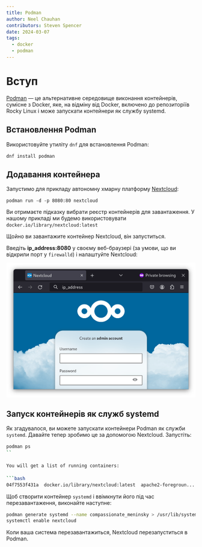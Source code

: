 ```yaml
---
title: Podman
author: Neel Chauhan
contributors: Steven Spencer
date: 2024-03-07
tags:
  - docker
  - podman
---
```


# Вступ

[Podman](https://podman.io/) — це альтернативне середовище виконання контейнерів, сумісне з Docker, яке, на відміну від Docker, включено до репозиторіїв Rocky Linux і може запускати контейнери як службу systemd.

## Встановлення Podman

Використовуйте утиліту `dnf` для встановлення Podman:

```
dnf install podman
```

## Додавання контейнера

Запустимо для прикладу автономну хмарну платформу [Nextcloud](https://nextcloud.com/):

```
podman run -d -p 8080:80 nextcloud
```

Ви отримаєте підказку вибрати реєстр контейнерів для завантаження. У нашому прикладі ми будемо використовувати `docker.io/library/nextcloud:latest`

Щойно ви завантажите контейнер Nextcloud, він запуститься.

Введіть **ip_address:8080** у своєму веб-браузері (за умови, що ви відкрили порт у `firewalld`) і налаштуйте Nextcloud:

![Nextcloud in container](../images/podman_nextcloud.png)

## Запуск контейнерів як служб systemd

Як згадувалося, ви можете запускати контейнери Podman як служби `systemd`. Давайте тепер зробимо це за допомогою Nextcloud. Запустіть:

````bash
podman ps
``

You will get a list of running containers:

```bash
04f7553f431a  docker.io/library/nextcloud:latest  apache2-foregroun...  5 minutes ago  Up 5 minutes  0.0.0.0:8080->80/tcp  compassionate_meninsky
````

Щоб створити контейнер `systemd` і ввімкнути його під час перезавантаження, виконайте наступне:

```bash
podman generate systemd --name compassionate_meninsky > /usr/lib/systemd/system/nextcloud.service
systemctl enable nextcloud
```

Коли ваша система перезавантажиться, Nextcloud перезапуститься в Podman.
